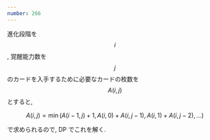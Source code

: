 ```yaml
---
number: 266
---
```

進化段階を $$ i $$, 覚醒能力数を $$ j $$ のカードを入手するために必要なカードの枚数を $$ A(i, j) $$ とすると,

$$
A(i, j) = \min(A(i-1, j) + 1, A(i, 0) + A(i, j-1), A(i, 1) + A(i, j-2), \dots)
$$

で求められるので, DP でこれを解く.
